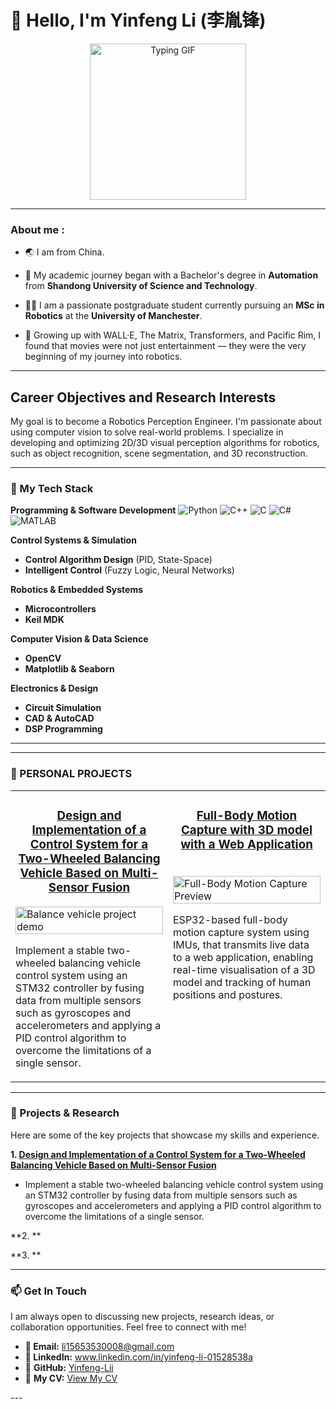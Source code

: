 # 👋 Hello, I'm Yinfeng Li (李胤锋)
<div align="center">
  <img src="https://media.giphy.com/media/v1.Y2lkPTc5MGI3NjExaXRxa2hiczBpdWhvcTVteXp6NzBkZHkzcWcydXV2a2Jra3FqamNpdSZlcD12MV9naWZzX3NlYXJjaCZjdD1n/58OujxlE7e19Mjv0gj/giphy.gif" alt="Typing GIF" width="250"/>
</div>

---
### About me : 
 
- :earth_asia: I am from China.

- :school: My academic journey began with a Bachelor's degree in **Automation** from **Shandong University of Science and Technology**.

- :man_student: I am a passionate postgraduate student currently pursuing an **MSc in Robotics** at the **University of Manchester**. 

- :microscope: Growing up with WALL·E, The Matrix, Transformers, and Pacific Rim, I found that movies were not just entertainment — they were the very beginning of my journey into robotics.

---

## Career Objectives and Research Interests

 My goal is to become a Robotics Perception Engineer. I'm passionate about using computer vision to solve real-world problems. I specialize in developing and optimizing 2D/3D visual perception algorithms for robotics, such as object recognition, scene segmentation, and 3D reconstruction.

---

### 🔧 My Tech Stack

**Programming & Software Development**
![Python](https://img.shields.io/badge/Python-3776AB?style=for-the-badge&logo=python&logoColor=white)
![C++](https://img.shields.io/badge/C%2B%2B-00599C?style=for-the-badge&logo=c%2B%2B&logoColor=white)
![C](https://img.shields.io/badge/C-A8B9CC?style=for-the-badge&logo=c&logoColor=white)
![C#](https://img.shields.io/badge/C%23-239120?style=for-the-badge&logo=c-sharp&logoColor=white)
![MATLAB](https://img.shields.io/badge/MATLAB-0076A8?style=for-the-badge&logo=mathworks&logoColor=white)

**Control Systems & Simulation**
- **Control Algorithm Design** (PID, State-Space)
- **Intelligent Control** (Fuzzy Logic, Neural Networks)

**Robotics & Embedded Systems**
- **Microcontrollers** 
- **Keil MDK**

**Computer Vision & Data Science**
- **OpenCV**
- **Matplotlib & Seaborn**

**Electronics & Design**
- **Circuit Simulation** 
- **CAD & AutoCAD**
- **DSP Programming**
---
---
### 🔬 PERSONAL PROJECTS

<table width="100%">
  <!-- Balance vehicle -->
    <td width="50%" valign="top">
      <!-- 标题链接到 GitHub 仓库 -->
      <h3 align="center">
        <a href="https://github.com/Yinfeng-Lii/balance-vehicle" target="_blank">
          Design and Implementation of a Control System for a Two-Wheeled Balancing Vehicle Based on Multi-Sensor Fusion
        </a>
      </h3>
      <a href="[这里粘贴你的YouTube或B站视频链接]" target="_blank">
        <img src="[这里粘贴你修正后的图片原始链接]" width="100%" alt="Balance vehicle project demo"/>
      </a>
      <br />
      <p align="left">
        Implement a stable two-wheeled balancing vehicle control system using an STM32 controller by fusing data from multiple sensors such as gyroscopes and accelerometers and applying a PID control algorithm to overcome the limitations of a single sensor.
      </p>
    </td>
    <!-- 动作捕捉项目 -->
    <td width="50%" valign="top">
      <h3 align="center">
        <a href="[你的动作捕捉项目仓库链接]" target="_blank">
          Full-Body Motion Capture with 3D model with a Web Application
        </a>
      </h3>
      <br />
      <a href="[你的动作捕捉项目仓库链接]" target="_blank">
        <img src="[你的动作捕捉项目图片或GIF链接]" width="100%" alt="Full-Body Motion Capture Preview"/>
      </a>
      <br />
      <p align="left">
        ESP32-based full-body motion capture system using IMUs, that transmits live data to a web application, enabling real-time visualisation of a 3D model and tracking of human positions and postures.
      </p>
    </td>
  </tr>
</table>

---
### 🔬 Projects & Research

Here are some of the key projects that showcase my skills and experience.

**1. [Design and Implementation of a Control System for a Two-Wheeled Balancing Vehicle Based on Multi-Sensor Fusion](https://github.com/Yinfeng-Lii/balance-vehicle)**
   -  Implement a stable two-wheeled balancing vehicle control system using an STM32 controller by fusing data from multiple sensors such as gyroscopes and accelerometers and applying a PID control algorithm to overcome the limitations of a single sensor.
 

**2. **
  

**3. **
  

---

### 📫 Get In Touch

I am always open to discussing new projects, research ideas, or collaboration opportunities. Feel free to connect with me!

- **📧 Email:** [li15653530008@gmail.com](mailto:li15653530008@gmail.com)
- **💼 LinkedIn:** www.linkedin.com/in/yinfeng-li-01528538a
- 🐙 **GitHub:** [Yinfeng-Lii](https://github.com/Yinfeng-Lii)
- 📄 **My CV:** [View My CV](https://github.com/Yinfeng-Lii/CV/blob/0d54848cf710fa66252ed376c14f5198be8a1158/YinfengLI-cv.pdf)

</div>
---

